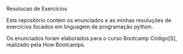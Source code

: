 Resolucao de Exercícios

Este repositório contém os enunciados e as minhas resuluções 
de exercícios focados em linguagem de programação python.

Os enunciados foram elaborados para o curso Bootcamp Código[S],
realizado pela How Bootcamps.
